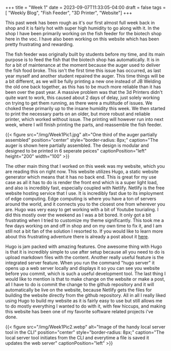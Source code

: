+++
title = "Week 1"
date = 2023-09-07T11:33:05-04:00
draft = false
tags = [ "Weekly Blog", "Fish Feeder", "3D Printer", "Website"]
+++

This past week has been rough as it's our first almost full week back in shop and it is fairly hot with super high humidity to go along with it. In the shop I have been primarily working on the fish feeder for the biotech shop here in the voc. I have also been working on this website which has been pretty frustrating and rewarding.


The fish feeder was originally built by students before my time, and its main purpose is to feed the fish that the biotech shop has automatically. It is in for a bit of maintenance at the moment because the auger used to deliver the fish food broke. This isn't the first time this issue has occurred, as last year myself and another student repaired the auger. This time things will be a bit different, as we will be fully printing a new one instead of JB Welding the old one back together, as this has to be much more reliable than it has been over the past year. A massive problem was that the 3d Printers didn't quite want to work, this caused about 2 days of delay, just solely working on trying to get them running, as there were a multitude of issues. We choked these primarily up to the insane humidity this week. We then started to print the necessary parts on an older, but more robust and reliable printer, which worked without issue. The printing will however run into next week, where I will finish printing the parts, and reassemble the fish feeder.

{{< figure src="/img/Week1Pic1.jpg" alt="One third of the auger partially assembled" position="center" style="border-radius: 8px;" caption="The auger is shown here partially assembled. The design is modular and designed to be printed in 6 seperate peices" captionPosition="left" height="200" width="100" >}}

The other main thing that I worked on this week was my website, which you are reading this on right now. This website utilizes Hugo, a static website generator which means that it has no back end. This is great for my use case as all it has to do is render the front end which is a super light load, and also is incredibly fast, especially coupled with Netlify. Netlify is the free website hosting service that I use. It is incredibly fast due to its imployment of edge computing. Edge computing is where you have a ton of servers around the world, and it connects you to the closest one from wherever you are. Hugo was very easy to get working with a bit of Youtube tourialing. I did this mostly over the weekend as I was a bit bored. It only got a bit frustrating when I tried to customize my theme significantly. This took me a few days working on and off in shop and on my own time to fix it, and I am still not a bit fan of the solution I resorted to. If you would like to learn more about this frustrating adventure there is already a post about it [here](https://benwirz.netlify.app/posts/customtheme/). 

Hugo is jam packed with amazing features. One awesome thing with Hugo is that it is incredibly simple to use after setup because all you need to do is upload markdown files with the content.  Another really useful feature is the integrated server feature. When you run the command "hugo server" it opens up a web server locally and displays it so you can see you website before you commit, which is such a useful development tool. The last thing I would like to mention is that to make change on the website or make a post, all I have to do is commit the change to the github repository and it will automatically be live on the website, because Netlify gets the files for building the website directly from the github repository. All in all I really liked using Hugo to build my website as it is fairly easy to use but still allows me to do mostly everything I wanted to do with it, with few hiccups, and making this website has been one of my favorite software related projects i've done. 


{{< figure src="/img/Week1Pic2.webp" alt="Image of the handy local server tool in the CLI" position="center" style="border-radius: 8px;" caption="The local server tool initiates from the CLI and everytime a file is saved it updates the web server" captionPosition="left" >}}
